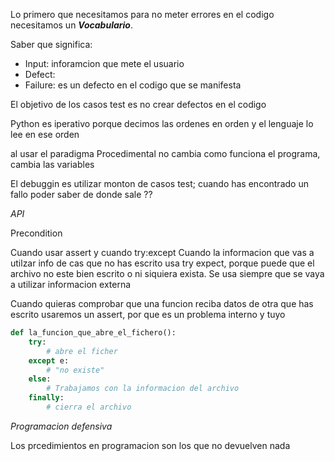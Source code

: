 Lo primero que necesitamos para no meter errores en el codigo necesitamos un ***Vocabulario***.

Saber que significa: 
- Input: inforamcion que mete el usuario
- Defect: 
- Failure: es un defecto en el codigo que se manifesta

El objetivo de los casos test es no crear defectos en el codigo

Python es iperativo porque decimos las ordenes en orden y el lenguaje lo lee en ese orden


al usar el paradigma Procedimental  no cambia como funciona el programa, cambia las variables

El debuggin es utilizar monton de casos test; cuando has encontrado un fallo poder saber de donde sale ??

*API*

Precondition

Cuando usar assert y cuando try:except 
Cuando la informacion que vas a utilzar info de cas que no has escrito usa try expect, porque puede que el archivo no este bien escrito o ni siquiera exista.
Se usa siempre que se vaya a utilizar informacion externa


Cuando quieras comprobar que una funcion reciba datos de otra que has escrito usaremos un assert, por que es un problema interno y tuyo

```python
def la_funcion_que_abre_el_fichero():
	try:
		# abre el ficher
	except e:
		# "no existe"
	else:
		# Trabajamos con la informacion del archivo
	finally:
		# cierra el archivo
```


*Programacion defensiva*


Los prcedimientos en programacion  son los que no devuelven nada